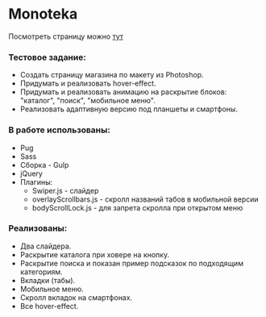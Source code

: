 # Monoteka

Посмотреть страницу можно [тут](https://koptyaisky.github.io/Monoteka/)


### Тестовое задание:
* Создать страницу магазина по макету из Photoshop.
* Придумать и реализовать hover-effect.
* Придумать и реализовать анимацию на раскрытие блоков: "каталог", "поиск", "мобильное меню".
* Реализовать адаптивную версию под планшеты и смартфоны.


### В работе использованы:
* Pug
* Sass
* Сборка - Gulp
* jQuery
* Плагины: 
    * Swiper.js - слайдер
    * overlayScrollbars.js - скролл названий табов в мобильной версии
    * bodyScrollLock.js - для запрета скролла при открытом меню


### Реализованы:
* Два слайдера.
* Раскрытие каталога при ховере на кнопку.
* Раскрытие поиска и показан пример подсказок по подходящим категориям.
* Вкладки (табы).
* Мобильное меню.
* Скролл вкладок на смартфонах.
* Все hover-effect.
